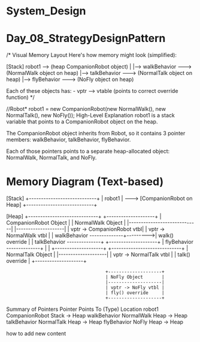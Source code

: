 # System_Design
# Day_08_StrategyDesignPattern
/*
Visual Memory Layout
Here's how memory might look (simplified):



[Stack]
robot1 --> (heap CompanionRobot object)
            |
            |--> walkBehavior ---> (NormalWalk object on heap)
            |--> talkBehavior ---> (NormalTalk object on heap)
            |--> flyBehavior  ---> (NoFly object on heap)

Each of these objects has:
    - vptr --> vtable (points to correct override function)
*/

//Robot* robot1 = new CompanionRobot(new NormalWalk(), new NormalTalk(), new NoFly());
 High-Level Explanation
robot1 is a stack variable that points to a CompanionRobot object on the heap.

The CompanionRobot object inherits from Robot, so it contains 3 pointer members: walkBehavior, talkBehavior, flyBehavior.

Each of those pointers points to a separate heap-allocated object: NormalWalk, NormalTalk, and NoFly.

# Memory Diagram (Text-based)
[Stack]
+----------------------------+
| robot1                    | ---> [CompanionRobot on Heap]
+----------------------------+

[Heap]
+-----------------------------+          +--------------------+
| CompanionRobot Object       |          | NormalWalk Object  |
|-----------------------------|          |--------------------|
| vptr -> CompanionRobot vtbl|          | vptr -> NormalWalk vtbl |
| walkBehavior --------------+--------->| walk() override     |
| talkBehavior --------------+          +--------------------+
| flyBehavior  --------------+
|                             |          +--------------------+
+-----------------------------+          | NormalTalk Object  |
                                         |--------------------|
                                         | vptr -> NormalTalk vtbl |
                                         | talk() override     |
                                         +--------------------+

                                         +--------------------+
                                         | NoFly Object       |
                                         |--------------------|
                                         | vptr -> NoFly vtbl |
                                         | fly() override     |
                                         +--------------------+
Summary of Pointers
Pointer     	Points To (Type)	Location
robot1      	CompanionRobot	    Stack → Heap
walkBehavior  	NormalWalk      	Heap → Heap
talkBehavior	NormalTalk	        Heap → Heap
flyBehavior  	NoFly	            Heap → Heap

how to add new content